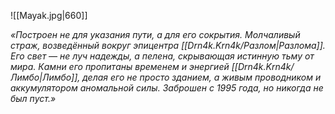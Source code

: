 ![[Mayak.jpg|660]] 

_«Построен не для указания пути, а для его сокрытия. Молчаливый страж, возведённый вокруг эпицентра [[Drn4k.Krn4k/Разлом|Разлома]]. Его свет — не луч надежды, а пелена, скрывающая истинную тьму от мира. Камни его пропитаны временем и энергией [[Drn4k.Krn4k/Лимбо|Лимбо]], делая его не просто зданием, а живым проводником и аккумулятором аномальной силы. Заброшен с 1995 года, но никогда не был пуст.»_